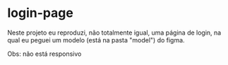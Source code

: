 # login-page

Neste projeto eu reproduzi, não totalmente igual, uma página de login, na qual eu peguei um modelo (está na pasta "model") do figma.

Obs: não está responsivo
